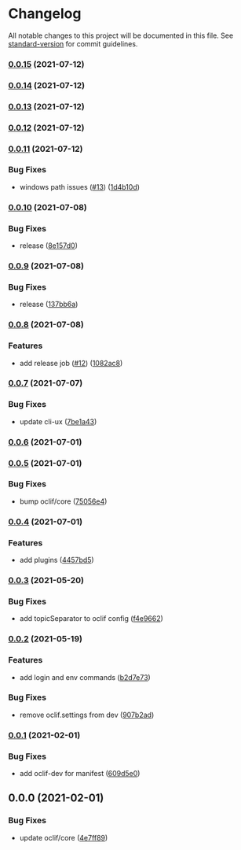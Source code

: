 # Changelog

All notable changes to this project will be documented in this file. See [standard-version](https://github.com/conventional-changelog/standard-version) for commit guidelines.

### [0.0.15](https://github.com/salesforcecli/cli/compare/v0.0.14...v0.0.15) (2021-07-12)

### [0.0.14](https://github.com/salesforcecli/cli/compare/v0.0.13...v0.0.14) (2021-07-12)

### [0.0.13](https://github.com/salesforcecli/cli/compare/v0.0.12...v0.0.13) (2021-07-12)

### [0.0.12](https://github.com/salesforcecli/cli/compare/v0.0.11...v0.0.12) (2021-07-12)

### [0.0.11](https://github.com/salesforcecli/cli/compare/v0.0.10...v0.0.11) (2021-07-12)


### Bug Fixes

* windows path issues ([#13](https://github.com/salesforcecli/cli/issues/13)) ([1d4b10d](https://github.com/salesforcecli/cli/commit/1d4b10d48100c25d1100f163276e1212ec7c5908))

### [0.0.10](https://github.com/salesforcecli/cli/compare/v0.0.9...v0.0.10) (2021-07-08)


### Bug Fixes

* release ([8e157d0](https://github.com/salesforcecli/cli/commit/8e157d099963acbf12f7bce1d2006bba7624e256))

### [0.0.9](https://github.com/salesforcecli/cli/compare/v0.0.8...v0.0.9) (2021-07-08)


### Bug Fixes

* release ([137bb6a](https://github.com/salesforcecli/cli/commit/137bb6a99efac3abd221d80a7de49238ee2cc097))

### [0.0.8](https://github.com/salesforcecli/cli/compare/v0.0.7...v0.0.8) (2021-07-08)


### Features

* add release job ([#12](https://github.com/salesforcecli/cli/issues/12)) ([1082ac8](https://github.com/salesforcecli/cli/commit/1082ac817e111008eb4d2fb981824411196c4b4a))

### [0.0.7](https://github.com/salesforcecli/cli/compare/v0.0.6...v0.0.7) (2021-07-07)


### Bug Fixes

* update cli-ux ([7be1a43](https://github.com/salesforcecli/cli/commit/7be1a430bfe2d9055985a6960e45b8c785249ac3))

### [0.0.6](https://github.com/salesforcecli/cli/compare/v0.0.5...v0.0.6) (2021-07-01)

### [0.0.5](https://github.com/salesforcecli/cli/compare/v0.0.4...v0.0.5) (2021-07-01)


### Bug Fixes

* bump oclif/core ([75056e4](https://github.com/salesforcecli/cli/commit/75056e4774493c9b2ef794dea7b26c050b6b99ca))

### [0.0.4](https://github.com/salesforcecli/cli/compare/v0.0.3...v0.0.4) (2021-07-01)


### Features

* add plugins ([4457bd5](https://github.com/salesforcecli/cli/commit/4457bd5543490517c1be1a20b1fa405673b4a0e9))

### [0.0.3](https://github.com/salesforcecli/cli/compare/v0.0.2...v0.0.3) (2021-05-20)


### Bug Fixes

* add topicSeparator to oclif config ([f4e9662](https://github.com/salesforcecli/cli/commit/f4e96626a86a579c39302694c272c0f2ee13782f))

### [0.0.2](https://github.com/salesforcecli/cli/compare/v0.0.1...v0.0.2) (2021-05-19)


### Features

* add login and env commands ([b2d7e73](https://github.com/salesforcecli/cli/commit/b2d7e73bcf134a78a18c60854f5e307e15eeeaee))


### Bug Fixes

* remove oclif.settings from dev ([907b2ad](https://github.com/salesforcecli/cli/commit/907b2ad22b62187d17773c79e6c56653bde2cdbb))

### [0.0.1](https://github.com/salesforcecli/cli/compare/v0.0.0...v0.0.1) (2021-02-01)


### Bug Fixes

* add oclif-dev for manifest ([609d5e0](https://github.com/salesforcecli/cli/commit/609d5e02ae2457f5af92864d4411e2763435300e))

## 0.0.0 (2021-02-01)


### Bug Fixes

* update oclif/core ([4e7ff89](https://github.com/salesforcecli/cli/commit/4e7ff896903b50c9368054ee5f3c976534d5f989))
